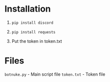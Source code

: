 # Installation

1. `pip install discord`
2. `pip install requests`

3. Put the token in token.txt

# Files

`botnuke.py` - Main script file
`token.txt` - Token file

